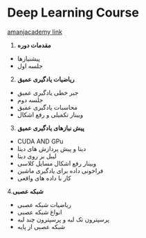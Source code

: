 # Deep Learning Course


[amanjacademy link](https://lms.amanjacademy.com/alogin)
1. **مقدمات دوره**
  * پیشنیازها
  * جلسه اول
2. **ریاضیات یادگیری عمیق**
   
  * جبر خطی یادگیری عمیق
  * جلسه دوم
  * محاسبات یادگیری عمیق
  * وبینار تکمیلی و رفع اشکال
3. **پیش نیازهای یادگیری عمیق**

  * CUDA AND GPu
  * دیتا و پیش پردازش های دیتا
  * لیبل بر روی دیتا
  *   وبینار رفع اشکال مسایل کلاسی
  *  فراخونی داده برای یادگیری ماشین
  *  کار با داده های واقعی

4.**شبکه عصبی**

  * ریاضیات شبکه عصبی
  * انواع شبکه عصبی
  * پرسپترون تک لبه و پرسپترون چند لبه
  * شبکه عصبی از پایه
  
   
   
  
